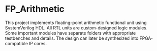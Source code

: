 # FP_Arithmetic
This project implements floating-point arithmetic functional unit using SystemVerilog HDL. All RTL units are custom-designed logic modules. Some important modules have separate folders with appropriate testbenches and details. The design can later be synthesized into FPGA-compatible IP cores.  
